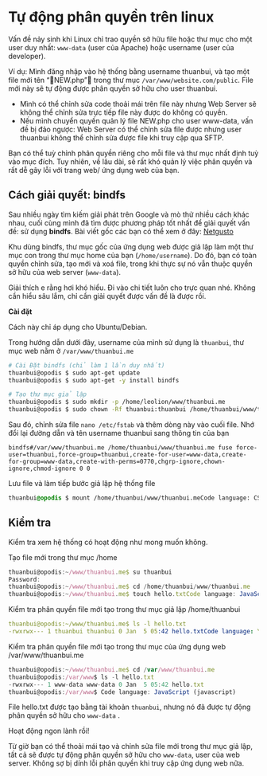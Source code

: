 # Tự động phân quyền trên linux

Vấn đề nảy sinh khi Linux chỉ trao quyền sở hữu file hoặc thư mục cho một user duy nhất: `www-data` (user của Apache) hoặc username (user của developer).

Ví dụ: Mình đăng nhập vào hệ thống bằng username thuanbui, và tạo một file mới tên “NEW.php” trong thư mục `/var/www/website.com/public`. File mới này sẽ tự động được phân quyền sở hữu cho user thuanbui.

* Mình có thể chỉnh sửa code thoải mái trên file này nhưng Web Server sẽ không thể chỉnh sửa trực tiếp file này được do không có quyền.
* Nếu mình chuyển quyền quản lý file NEW.php cho user www-data, vấn đề bị đảo ngược: Web Server có thể chỉnh sửa file được nhưng user thuanbui không thể chỉnh sửa được file khi truy cập qua SFTP.

Bạn có thể tuỳ chỉnh phân quyền riêng cho mỗi file và thư mục nhất định tuỳ vào mục đích. Tuy nhiên, về lâu dài, sẽ rất khó quản lý việc phân quyền và rất dễ gây lỗi với trang web/ ứng dụng web của bạn.



## Cách giải quyết: bindfs

Sau nhiều ngày tìm kiếm giải phát trên Google và mò thử nhiều cách khác nhau, cuối cùng mình đã tìm được phương pháp tốt nhất để giải quyết vấn đề: sử dụng **bindfs**. Bài viết gốc các bạn có thể xem ở đây: [Netgusto](http://blog.netgusto.com/solving-web-file-permissions-problem-once-and-for-all)

Khu dùng bindfs, thư mục gốc của ứng dụng web được giả lập làm một thư mục con trong thư mục home của bạn (`/home/username`). Do đó, bạn có toàn quyền chỉnh sửa, tạo mới và xoá file, trong khi thực sự nó vẫn thuộc quyền sở hữu của web server (`www-data`).

Giải thích e rằng hơi khó hiểu. Đi vào chi tiết luôn cho trực quan nhé. Không cần hiểu sâu lắm, chỉ cần giải quyết được vấn đề là được rồi.

**Cài đặt**

Cách này chỉ áp dụng cho Ubuntu/Debian.

Trong hướng dẫn dưới đây, username của mình sử dụng là `thuanbui`, thư mục web nằm ở `/var/www/thuanbui.me`

```bash
# Cài Đặt bindfs (chỉ làm 1 lần duy nhất)
thuanbui@opodis $ sudo apt-get update  
thuanbui@opodis $ sudo apt-get -y install bindfs

# Tạo thư mục giả lập
thuanbui@opodis $ sudo mkdir -p /home/leolion/www/thuanbui.me  
thuanbui@opodis $ sudo chown -Rf thuanbui:thuanbui /home/thuanbui/www/thuanbui.me  Code language: Bash (bash)
```

Sau đó, chỉnh sửa file `nano /etc/fstab` và thêm dòng này vào cuối file. Nhớ đổi lại đường dẫn và tên username thuanbui sang thông tin của bạn

```
bindfs#/var/www/thuanbui.me /home/thuanbui/www/thuanbui.me fuse force-user=thuanbui,force-group=thuanbui,create-for-user=www-data,create-for-group=www-data,create-with-perms=0770,chgrp-ignore,chown-ignore,chmod-ignore 0 0  
```

Lưu file và làm tiếp bước giả lập hệ thống file

```css
thuanbui@opodis $ mount /home/thuanbui/www/thuanbui.meCode language: CSS (css)
```

## **Kiểm tra**

Kiểm tra xem hệ thống có hoạt động như mong muốn không.

Tạo file mới trong thư mục /home

```javascript
thuanbui@opodis:~/www/thuanbui.me$ su thuanbui
Password: 
thuanbui@opodis:~/www/thuanbui.me$ cd /home/thuanbui/www/thuanbui.me
thuanbui@opodis:~/www/thuanbui.me$ touch hello.txtCode language: JavaScript (javascript)
```

Kiểm tra phân quyền file mới tạo trong thư mục giả lập /home/thuanbui

```yaml
thuanbui@opodis:~/www/thuanbui.me$ ls -l hello.txt
-rwxrwx--- 1 thuanbui thuanbui 0 Jan  5 05:42 hello.txtCode language: YAML (yaml)
```

Kiểm tra phân quyền file mới tạo trong thư mục của ứng dụng web /var/www/thuanbui.me

```javascript
thuanbui@opodis:~/www/thuanbui.me$ cd /var/www/thuanbui.me
thuanbui@opodis:/var/www$ ls -l hello.txt
-rwxrwx--- 1 www-data www-data 0 Jan  5 05:42 hello.txt
thuanbui@opodis:/var/www$ Code language: JavaScript (javascript)
```

File hello.txt được tạo bằng tài khoản `thuanbui`, nhưng nó đã được tự động phân quyền sở hữu cho `www-data` .

Hoạt động ngon lành rồi!

Từ giờ bạn có thể thoải mái tạo và chỉnh sửa file mới trong thư mục giả lập, tất cả sẽ được tự động phân quyền sở hữu cho `www-data`, user của web server. Không sợ bị dính lỗi phân quyền khi truy cập ứng dụng web nữa.
